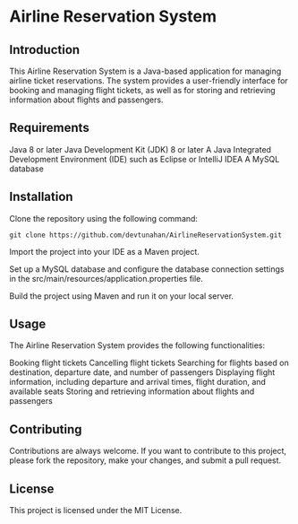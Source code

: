 # Airline Reservation System

## Introduction
This Airline Reservation System is a Java-based application for managing airline ticket reservations. The system provides a user-friendly interface for booking and managing flight tickets, as well as for storing and retrieving information about flights and passengers.

## Requirements
Java 8 or later
Java Development Kit (JDK) 8 or later
A Java Integrated Development Environment (IDE) such as Eclipse or IntelliJ IDEA
A MySQL database

## Installation
Clone the repository using the following command:

```
git clone https://github.com/devtunahan/AirlineReservationSystem.git
```
Import the project into your IDE as a Maven project.

Set up a MySQL database and configure the database connection settings in the src/main/resources/application.properties file.

Build the project using Maven and run it on your local server.

## Usage
The Airline Reservation System provides the following functionalities:

Booking flight tickets
Cancelling flight tickets
Searching for flights based on destination, departure date, and number of passengers
Displaying flight information, including departure and arrival times, flight duration, and available seats
Storing and retrieving information about flights and passengers

## Contributing
Contributions are always welcome. If you want to contribute to this project, please fork the repository, make your changes, and submit a pull request.

## License
This project is licensed under the MIT License.
